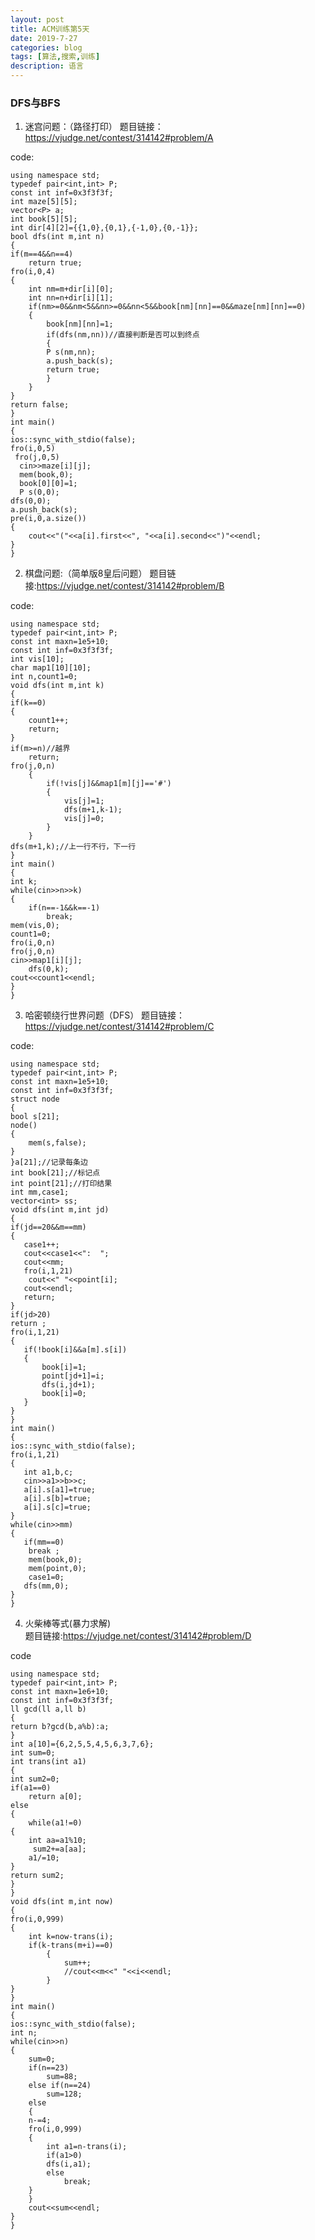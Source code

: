 ```yaml
---
layout: post
title: ACM训练第5天
date: 2019-7-27
categories: blog
tags: [算法,搜索,训练]
description: 语言
---
```


### DFS与BFS

1. 迷宫问题：（路径打印）
题目链接：<https://vjudge.net/contest/314142#problem/A>

code:

    using namespace std;
    typedef pair<int,int> P;
    const int inf=0x3f3f3f;
    int maze[5][5];
    vector<P> a;
    int book[5][5];
    int dir[4][2]={{1,0},{0,1},{-1,0},{0,-1}};
    bool dfs(int m,int n)
    {
    if(m==4&&n==4)
        return true;
    fro(i,0,4)
    {
        int nm=m+dir[i][0];
        int nn=n+dir[i][1];
        if(nm>=0&&nm<5&&nn>=0&&nn<5&&book[nm][nn]==0&&maze[nm][nn]==0)
        {
            book[nm][nn]=1;
            if(dfs(nm,nn))//直接判断是否可以到终点
            {
            P s(nm,nn);
            a.push_back(s);
            return true;
            }
        }
    }
    return false;
    }
    int main()
    {
    ios::sync_with_stdio(false);
    fro(i,0,5)
     fro(j,0,5)
      cin>>maze[i][j];
      mem(book,0);
      book[0][0]=1;
      P s(0,0);
    dfs(0,0);
    a.push_back(s);
    pre(i,0,a.size())
    {
        cout<<"("<<a[i].first<<", "<<a[i].second<<")"<<endl;
    }
    }

2. 棋盘问题:（简单版8皇后问题）
题目链接:<https://vjudge.net/contest/314142#problem/B><br/>

code:

    using namespace std;
    typedef pair<int,int> P;
    const int maxn=1e5+10;
    const int inf=0x3f3f3f;
    int vis[10];
    char map1[10][10];
    int n,count1=0;
    void dfs(int m,int k)
    {
    if(k==0)
    {
        count1++;
        return;
    }
    if(m>=n)//越界
        return;
    fro(j,0,n)
        {
            if(!vis[j]&&map1[m][j]=='#')
            {
                vis[j]=1;
                dfs(m+1,k-1);
                vis[j]=0;
            }
        }
    dfs(m+1,k);//上一行不行，下一行
    }
    int main()
    {
    int k;
    while(cin>>n>>k)
    {
        if(n==-1&&k==-1)
            break;
    mem(vis,0);
    count1=0;
    fro(i,0,n)
    fro(j,0,n)
    cin>>map1[i][j];
        dfs(0,k);
    cout<<count1<<endl;
    }
    }

3. 哈密顿绕行世界问题（DFS）
题目链接：<https://vjudge.net/contest/314142#problem/C><br/>

code:

    using namespace std;
    typedef pair<int,int> P;
    const int maxn=1e5+10;
    const int inf=0x3f3f3f;
    struct node
    {
    bool s[21];
    node()
    {
        mem(s,false);
    }
    }a[21];//记录每条边
    int book[21];//标记点
    int point[21];//打印结果
    int mm,case1;
    vector<int> ss;
    void dfs(int m,int jd)
    {
    if(jd==20&&m==mm)
    {
       case1++;
       cout<<case1<<":  ";
       cout<<mm;
       fro(i,1,21)
        cout<<" "<<point[i];
       cout<<endl;
       return;
    }
    if(jd>20)
    return ;
    fro(i,1,21)
    {
       if(!book[i]&&a[m].s[i])
       {
           book[i]=1;
           point[jd+1]=i;
           dfs(i,jd+1);
           book[i]=0;
       }
    }
    }
    int main()
    {
    ios::sync_with_stdio(false);
    fro(i,1,21)
    {
       int a1,b,c;
       cin>>a1>>b>>c;
       a[i].s[a1]=true;
       a[i].s[b]=true;
       a[i].s[c]=true;
    }
    while(cin>>mm)
    {
       if(mm==0)
        break ;
        mem(book,0);
        mem(point,0);
        case1=0;
       dfs(mm,0);
    }
    }


4. 火柴棒等式(暴力求解)<br>
题目链接:<https://vjudge.net/contest/314142#problem/D><br>

code

    using namespace std;
    typedef pair<int,int> P;
    const int maxn=1e6+10;
    const int inf=0x3f3f3f;
    ll gcd(ll a,ll b)
    {
    return b?gcd(b,a%b):a;
    }
    int a[10]={6,2,5,5,4,5,6,3,7,6};
    int sum=0;
    int trans(int a1)
    {
    int sum2=0;
    if(a1==0)
        return a[0];
    else
    {
        while(a1!=0)
    {
        int aa=a1%10;
         sum2+=a[aa];
        a1/=10;
    }
    return sum2;
    }
    }
    void dfs(int m,int now)
    {
    fro(i,0,999)
    {
        int k=now-trans(i);
        if(k-trans(m+i)==0)
            {
                sum++;
                //cout<<m<<" "<<i<<endl;
            }
    }
    }
    int main()
    {
    ios::sync_with_stdio(false);
    int n;
    while(cin>>n)
    {
        sum=0;
        if(n==23)
            sum=88;
        else if(n==24)
            sum=128;
        else
        {
        n-=4;
        fro(i,0,999)
        {
            int a1=n-trans(i);
            if(a1>0)
            dfs(i,a1);
            else
                break;
        }
        }
        cout<<sum<<endl;
    }
    }













